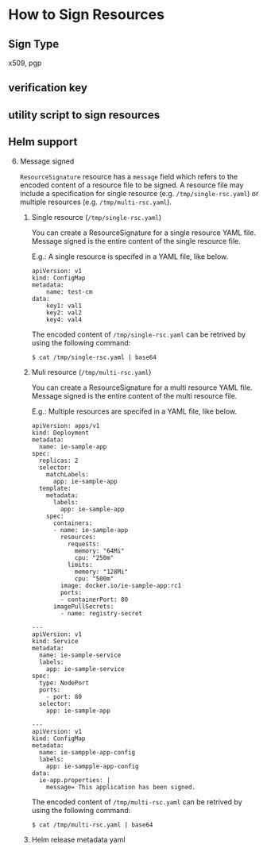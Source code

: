# How to Sign Resources

## Sign Type

x509, pgp

## verification key


## utility script to sign resources


## Helm support




6. Message signed
    
    `ResourceSignature` resource has a `message` field which refers to the encoded content of a resource file to be signed.  A resource file may include a specification for single resource (e.g. `/tmp/single-rsc.yaml`) or multiple resources (e.g. `/tmp/multi-rsc.yaml`).

    1. Single resource (`/tmp/single-rsc.yaml`)
        
        You can create a ResourceSignature for a single resource YAML file.
        Message signed is the entire content of the single resource file.

        E.g.:  A single resource is specifed in a YAML file, like below.
        ```
        apiVersion: v1
        kind: ConfigMap
        metadata:
            name: test-cm
        data:
            key1: val1
            key2: val2
            key4: val4
        ```

        The encoded content of `/tmp/single-rsc.yaml` can be retrived by using the following command:
        ```
        $ cat /tmp/single-rsc.yaml | base64
        ```

    2. Muli resource (`/tmp/multi-rsc.yaml`)

        You can create a ResourceSignature for a multi resource YAML file.
        Message signed is the entire content of the multi resource file.

        E.g.:  Multiple resources are specifed in a YAML file, like below.
      
        ```
        apiVersion: apps/v1
        kind: Deployment
        metadata:
          name: ie-sample-app
        spec:
          replicas: 2
          selector:
            matchLabels:
              app: ie-sample-app
          template:
            metadata:
              labels:
                app: ie-sample-app
            spec:
              containers:
              - name: ie-sample-app
                resources:
                  requests:
                    memory: "64Mi"
                    cpu: "250m"
                  limits:
                    memory: "128Mi"
                    cpu: "500m"
                image: docker.io/ie-sample-app:rc1
                ports:
                - containerPort: 80
              imagePullSecrets:
                - name: registry-secret

        ---
        apiVersion: v1
        kind: Service
        metadata:
          name: ie-sample-service
          labels:
            app: ie-sample-service
        spec:
          type: NodePort
          ports:
            - port: 80
          selector:
            app: ie-sample-app

        ---
        apiVersion: v1
        kind: ConfigMap
        metadata:
          name: ie-sampple-app-config
          labels:
            app: ie-sampple-app-config
        data:
          ie-app.properties: |
            message= This application has been signed.
        ```

        The encoded content of `/tmp/multi-rsc.yaml` can be retrived by using the following command:
        ```
        $ cat /tmp/multi-rsc.yaml | base64
        ```
        
    3. Helm release metadata yaml